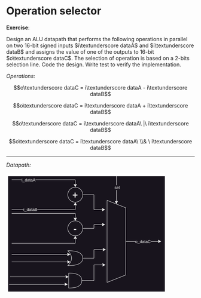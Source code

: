 # Operation selector

**Exercise**:

Design an ALU datapath that performs the following operations in parallel on two 16-bit signed inputs $i\textunderscore dataA$ and $i\textunderscore dataB$ and assigns the value of one of the outputs to 16-bit $o\textunderscore dataC$. The selection of operation is based on a 2-bits selection line. Code the design. Write test to verify the implementation.

*Operations*:

$$o\textunderscore dataC = i\textunderscore dataA - i\textunderscore dataB$$

$$o\textunderscore dataC = i\textunderscore dataA + i\textunderscore dataB$$

$$o\textunderscore dataC = i\textunderscore dataA\ |\ i\textunderscore dataB$$

$$o\textunderscore dataC = i\textunderscore dataA\ \\& \ i\textunderscore dataB$$


----------------------------------
*Datapath:*

<img src=doc/rtl.png> 
